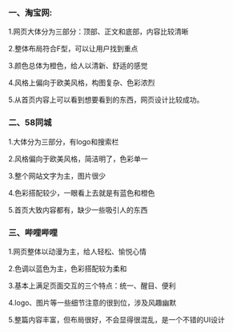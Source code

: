 ###   一、淘宝网:
  1.网页大体分为三部分：顶部、正文和底部，内容比较清晰
  
  2.整体布局符合F型，可以让用户找到重点
  
  3.颜色总体为橙色，给人以清新、舒适的感觉
  
  4.风格上偏向于欧美风格，构图复杂、色彩浓烈
  
  5.从首页内容上可以看到想要看到的东西，网页设计比较成功。
###   二、58同城
  1.大体分为三部分，有logo和搜索栏
  
  2.风格偏向于欧美风格，简洁明了，色彩单一
  
  3.整个网站文字为主，图片很少
  
  4.色彩搭配较少，一眼看上去就是有蓝色和橙色
  
  5.首页大致内容都有，缺少一些吸引人的东西
###  三、哔哩哔哩
  1.网页整体以动漫为主，给人轻松、愉悦心情
  
  2.色调以蓝色为主，色彩搭配较为柔和
  
  3.基本上满足页面交互的三个特点：统一、醒目、便利
  
  4.logo、图片等一些细节注意的很到位，涉及风趣幽默
  
  5.整篇内容丰富，但布局很好，不会显得很混乱，是一个不错的UI设计
